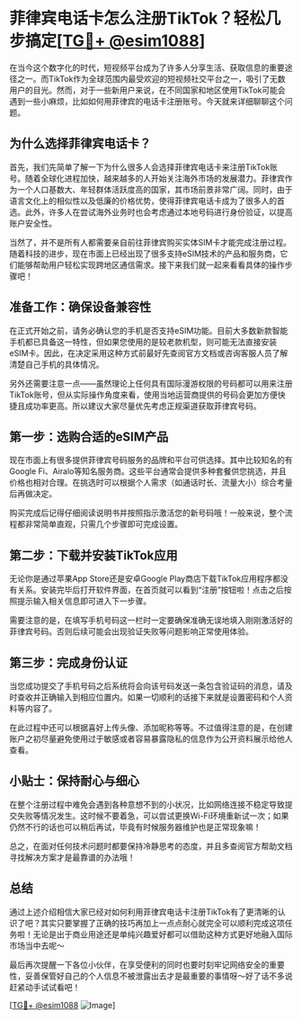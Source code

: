# 菲律宾电话卡怎么注册TikTok？轻松几步搞定[[TG💪+ @esim1088](https://t.me/s/esim1088)]

在当今这个数字化的时代，短视频平台成为了许多人分享生活、获取信息的重要途径之一。而TikTok作为全球范围内最受欢迎的短视频社交平台之一，吸引了无数用户的目光。然而，对于一些新用户来说，在不同国家和地区使用TikTok可能会遇到一些小麻烦，比如如何用菲律宾的电话卡注册账号。今天就来详细聊聊这个问题。

## 为什么选择菲律宾电话卡？

首先，我们先简单了解一下为什么很多人会选择菲律宾电话卡来注册TikTok账号。随着全球化进程加快，越来越多的人开始关注海外市场的发展潜力。菲律宾作为一个人口基数大、年轻群体活跃度高的国家，其市场前景非常广阔。同时，由于语言文化上的相似性以及低廉的价格优势，使得菲律宾电话卡成为了很多人的首选。此外，许多人在尝试海外业务时也会考虑通过本地号码进行身份验证，以提高账户安全性。

当然了，并不是所有人都需要亲自前往菲律宾购买实体SIM卡才能完成注册过程。随着科技的进步，现在市面上已经出现了很多支持eSIM技术的产品和服务商，它们能够帮助用户轻松实现跨地区通信需求。接下来我们就一起来看看具体的操作步骤吧！

## 准备工作：确保设备兼容性

在正式开始之前，请务必确认您的手机是否支持eSIM功能。目前大多数新款智能手机都已具备这一特性，但如果您使用的是较老款机型，则可能无法直接安装eSIM卡。因此，在决定采用这种方式前最好先查阅官方文档或咨询客服人员了解清楚自己手机的具体情况。

另外还需要注意一点——虽然理论上任何具有国际漫游权限的号码都可以用来注册TikTok账号，但从实际操作角度来看，使用当地运营商提供的号码会更加方便快捷且成功率更高。所以建议大家尽量优先考虑正规渠道获取菲律宾号码。

## 第一步：选购合适的eSIM产品

现在市面上有很多提供菲律宾号码服务的品牌和平台可供选择。其中比较知名的有Google Fi、Airalo等知名服务商。这些平台通常会提供多种套餐供您挑选，并且价格也相对合理。在挑选时可以根据个人需求（如通话时长、流量大小）综合考量后再做决定。

购买完成后记得仔细阅读说明书并按照指示激活您的新号码哦！一般来说，整个流程都非常简单直观，只需几个步骤即可完成设置。

## 第二步：下载并安装TikTok应用

无论你是通过苹果App Store还是安卓Google Play商店下载TikTok应用程序都没有关系。安装完毕后打开软件界面，在首页就可以看到“注册”按钮啦！点击之后按照提示输入相关信息即可进入下一步骤。

需要注意的是，在填写手机号码这一栏时一定要确保准确无误地填入刚刚激活好的菲律宾号码。否则后续可能会出现验证失败等问题影响正常使用体验。

## 第三步：完成身份认证

当您成功提交了手机号码之后系统将会向该号码发送一条包含验证码的消息，请及时查收并正确输入到相应位置内。如果一切顺利的话接下来就是设置密码和个人资料等内容了。

在此过程中还可以根据喜好上传头像、添加昵称等等。不过值得注意的是，在创建账户之初尽量避免使用过于敏感或者容易暴露隐私的信息作为公开资料展示给他人查看。

## 小贴士：保持耐心与细心

在整个注册过程中难免会遇到各种意想不到的小状况，比如网络连接不稳定导致提交失败等情况发生。这时候不要着急，可以尝试更换Wi-Fi环境重新试一次；如果仍然不行的话也可以稍后再试，毕竟有时候服务器维护也是正常现象嘛！

总之，在面对任何技术问题时都要保持冷静思考的态度，并且多查阅官方帮助文档寻找解决方案才是最靠谱的办法哦！

## 总结

通过上述介绍相信大家已经对如何利用菲律宾电话卡注册TikTok有了更清晰的认识了吧？其实只要掌握了正确的技巧再加上一点点耐心就完全可以顺利完成这项任务啦！无论是出于商业用途还是单纯兴趣爱好都可以借助这种方式更好地融入国际市场当中去呢～

最后再次提醒一下各位小伙伴，在享受便利的同时也要时刻牢记网络安全的重要性，妥善保管好自己的个人信息不被泄露出去才是最重要的事情呀～好了话不多说赶紧动手试试看吧！

[[TG💪+ @esim1088](https://t.me/s/esim1088) ![Image](https://i.postimg.cc/4NQfJmqS/Snipaste-2025-05-13-00-14-12.png)]